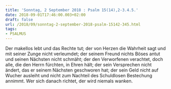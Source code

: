 ```yaml
---
title: 'Sonntag, 2 September 2018 : Psalm 15(14),2-3.4.5.'
date: 2018-09-01T17:46:00.003+02:00
draft: false
url: /2018/09/sonntag-2-september-2018-psalm-15142-345.html
tags: 
- PSALMUS
---
```


Der makellos lebt und das Rechte tut; der von Herzen die Wahrheit sagt und mit seiner Zunge nicht verleumdet; der seinem Freund nichts Böses antut und seinen Nächsten nicht schmäht; der den Verworfenen verachtet, doch alle, die den Herrn fürchten, in Ehren hält; der sein Versprechen nicht ändert, das er seinem Nächsten geschworen hat; der sein Geld nicht auf Wucher ausleiht und nicht zum Nachteil des Schuldlosen Bestechung annimmt. Wer sich danach richtet, der wird niemals wanken.